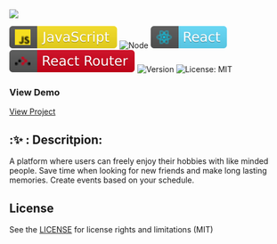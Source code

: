 <img src="https://i.ibb.co/CsMzDSp/Capture-d-e-cran-2022-02-02-a-10-47-36.png" align="center" width="auto"  height="150" />

<p>
  <img alt="JavaScript" src="https://github.com/aleen42/badges/raw/master/src/javascript.svg" />
  <img alt="Node" src="https://badges.aleen42.com/src/node.svg"/>
  <img alt="React" src="https://github.com/aleen42/badges/raw/master/src/react.svg" />
  <br />
  <img alt="React Router" src="https://raw.githubusercontent.com/aleen42/badges/master/src/react-router.svg" />
  <img alt="Version" src="https://img.shields.io/badge/version-1.1.0-blue.svg?cacheSeconds=2592000" />
  <img alt="License: MIT" src="https://img.shields.io/badge/License-MIT-yellow.svg"/>
  <br />
  </a>
</p>


### View Demo
<a href="">View Project</a>

## :✨ : Descritpion: 

<p> A platform where users can freely enjoy their hobbies with like minded people.
Save time when looking for new friends and make long lasting memories.
Create events based on your schedule. </p>

<h2>License</h2>
See the <a href="https://github.com/gc2211/Buddy/blob/main/LICENSE">LICENSE</a> for license rights and limitations (MIT)
